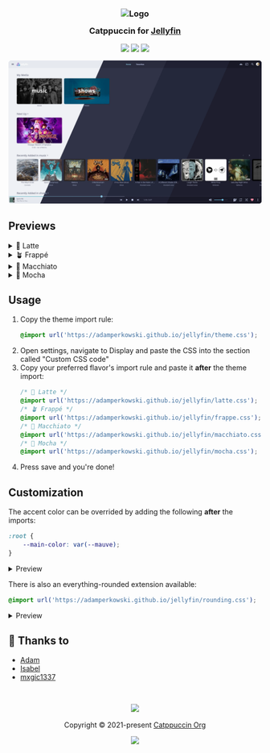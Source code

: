 <h3 align="center">
    <img src="https://raw.githubusercontent.com/catppuccin/catppuccin/main/assets/logos/exports/1544x1544_circle.png" width="100" alt="Logo"/><br/>
    <img src="https://raw.githubusercontent.com/catppuccin/catppuccin/main/assets/misc/transparent.png" height="30" width="0px"/>
    Catppuccin for <a href="https://jellyfin.org">Jellyfin</a>
    <img src="https://raw.githubusercontent.com/catppuccin/catppuccin/main/assets/misc/transparent.png" height="30" width="0px"/>
</h3>

<p align="center">
    <a href="https://github.com/adamperkowski/jellyfin/stargazers"><img src="https://img.shields.io/github/stars/adamperkowski/jellyfin?colorA=363a4f&colorB=b7bdf8&style=for-the-badge"></a>
    <a href="https://github.com/catppuccin/template/issues"><img src="https://img.shields.io/github/issues/adamperkowski/jellyfin?colorA=363a4f&colorB=f5a97f&style=for-the-badge"></a>
    <a href="https://github.com/adamperkowski/jellyfin/contributors"><img src="https://img.shields.io/github/contributors/adamperkowski/jellyfin?colorA=363a4f&colorB=a6da95&style=for-the-badge"></a>
</p>

<p align="center">
    <img src="/assets/preview.webp"/>
</p>

## Previews

<details>
    <summary>🌻 Latte</summary>
    <img src="/assets/latte.webp"/>
</details>
<details>
    <summary>🪴 Frappé</summary>
    <img src="/assets/frappe.webp"/>
</details>
<details>
    <summary>🌺 Macchiato</summary>
    <img src="/assets/macchiato.webp"/>
</details>
<details>
    <summary>🌿 Mocha</summary>
    <img src="/assets/mocha.webp"/>
</details>

## Usage

1. Copy the theme import rule:
    ```css
    @import url('https://adamperkowski.github.io/jellyfin/theme.css');
    ```
2. Open settings, navigate to Display and paste the CSS into the section called "Custom CSS code"
3. Copy your preferred flavor's import rule and paste it **after** the theme import:
    ```css
    /* 🌻 Latte */
    @import url('https://adamperkowski.github.io/jellyfin/latte.css');
    /* 🪴 Frappé */
    @import url('https://adamperkowski.github.io/jellyfin/frappe.css');
    /* 🌺 Macchiato */
    @import url('https://adamperkowski.github.io/jellyfin/macchiato.css');
    /* 🌿 Mocha */
    @import url('https://adamperkowski.github.io/jellyfin/mocha.css');
    ```
4. Press save and you're done!

## Customization

The accent color can be overrided by adding the following **after** the imports:
```css
:root {
    --main-color: var(--mauve);
}
```

<details>
    <summary>Preview</summary>
    <img src="/assets/mauve.webp"/>
</details>

There is also an everything-rounded extension available:
```css
@import url('https://adamperkowski.github.io/jellyfin/rounding.css');
```
<details>
    <summary>Preview</summary>
    <img src="/assets/rounding0.webp"/>
    <img src="/assets/rounding1.webp"/>
</details>

## 💝 Thanks to

- [Adam](https://github.com/adamperkowski)
- [Isabel](https://github.com/isabelroses)
- [mxgic1337](https://github.com/mxgic1337)

&nbsp;

<p align="center">
    <img src="https://raw.githubusercontent.com/catppuccin/catppuccin/main/assets/footers/gray0_ctp_on_line.svg?sanitize=true" />
</p>

<p align="center">
    Copyright &copy; 2021-present <a href="https://github.com/catppuccin" target="_blank">Catppuccin Org</a>
</p>

<p align="center">
    <a href="https://github.com/catppuccin/catppuccin/blob/main/LICENSE"><img src="https://img.shields.io/static/v1.svg?style=for-the-badge&label=License&message=MIT&logoColor=d9e0ee&colorA=363a4f&colorB=b7bdf8"/></a>
</p>
